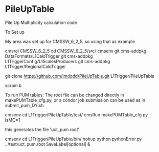 PileUpTable
===========

Pile Up Multiplicity calculation code

To Set up 

My area was set up for CMSSW_6_2_5, so using that as example

cmsrel CMSSW_6_2_5
cd CMSSW_6_2_5/src/
cmsenv
git cms-addpkg DataFormats/L1CaloTrigger
git cms-addpkg L1TriggerConfig/L1ScalesProducers
git cms-addpkg L1Trigger/RegionalCaloTrigger     

git clone https://github.com/lmdodd/PileUpTable.git L1Trigger/PileUpTable

scram b



To run PUM tables:
The root file can be changed directly in makePUMTable_cfg.py, or a condor job submission can be used as in submit_pum_DY.sh


cmsenv
cd L1Trigger/PileUpTable/test/
cmsRun makePUMTable_cfg.py isMC=1

this generates the file 'uct_pum.root'

cmsenv
cd L1Trigger/PileUpTable/bin/
nohup python pythonError.py ../test/uct_pum.root SaveLabel[optional] &

